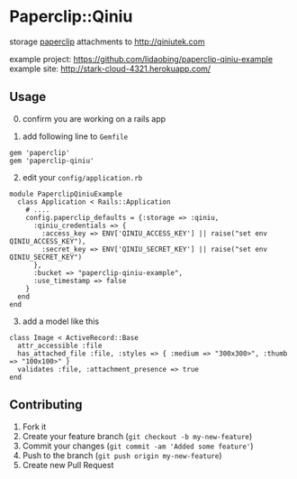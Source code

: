 # Paperclip::Qiniu

storage [paperclip](https://github.com/thoughtbot/paperclip/) attachments to http://qiniutek.com

example project: https://github.com/lidaobing/paperclip-qiniu-example
example site: http://stark-cloud-4321.herokuapp.com/

## Usage

0. confirm you are working on a rails app

1. add following line to `Gemfile`

```
gem 'paperclip'
gem 'paperclip-qiniu'
```

2. edit your `config/application.rb`

```
module PaperclipQiniuExample
  class Application < Rails::Application
    # ....
    config.paperclip_defaults = {:storage => :qiniu,
      :qiniu_credentials => {
        :access_key => ENV['QINIU_ACCESS_KEY'] || raise("set env QINIU_ACCESS_KEY"),
        :secret_key => ENV['QINIU_SECRET_KEY'] || raise("set env QINIU_SECRET_KEY")
      },
      :bucket => "paperclip-qiniu-example",
      :use_timestamp => false
    }
  end
end
```

3. add a model like this

```
class Image < ActiveRecord::Base
  attr_accessible :file
  has_attached_file :file, :styles => { :medium => "300x300>", :thumb => "100x100>" }
  validates :file, :attachment_presence => true
end
```

## Contributing

1. Fork it
2. Create your feature branch (`git checkout -b my-new-feature`)
3. Commit your changes (`git commit -am 'Added some feature'`)
4. Push to the branch (`git push origin my-new-feature`)
5. Create new Pull Request
